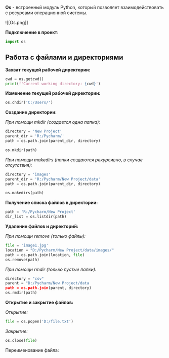 **Os** - встроенный модуль Python, который позволяет взаимодействовать с ресурсами операционной системы.

![[Os.png]]

**Подключение в проект:**

```Python
import os
```

## Работа с файлами и директориями

**Захват текущей рабочей директории:**

```Python
cwd = os.getcwd() 
print(f'Current working directory: {cwd}')
```

**Изменение текущей рабочей директории:**

```Python
os.chdir('C:/Users/')
```

**Создание директории:**

*При помощи mkdir (создается одна папка):*

```Python
directory = 'New Project'
parent_dir = 'R:/Pycharm/'
path = os.path.join(parent_dir, directory)

os.mkdir(path)
```

*При помощи makedirs (папки создаются рекурсивно, в случае отсутствия):*

```Python
directory = 'images'
parent_dir = 'R:/Pycharm/New Project/data'
path = os.path.join(parent_dir, directory)

os.makedirs(path)
```

**Получение списка файлов в директории:**

```Python
path = 'R:/Pycharm/New Project'
dir_list = os.listdir(path)
```

**Удаление файлов и директорий:**

*При помощи remove (только файлы):*

```Python
file = 'image1.jpg'
location = "D:/Pycharm/New Project/data/images/"
path = os.path.join(location, file) 
os.remove(path)
```

*При помощи rmdir (только пустые папки):*

```Python
directory = "csv"
parent = "D:/Pycharm/New Project/data
path = os.path.join(parent, directory) 
os.rmdir(path)
```

**Открытие и закрытие файлов:**

*Открытие:*

```Python
file = os.popen('D:/file.txt')
```

*Закрытие:*

```Python
os.close(file)
```

Переименование файла:

```Python

```